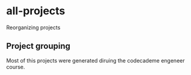 # all-projects
Reorganizing projects

## Project grouping

Most of this projects were generated diruing the codecademe engeneer course.
